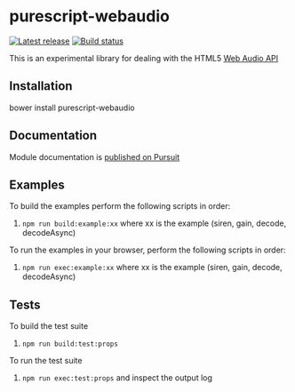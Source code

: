 # purescript-webaudio

[![Latest release](http://img.shields.io/github/release/adkelley/purescript-webaudio.svg)](https://github.com/adkelley/purescript-webaudio/releases)
[![Build status](https://travis-ci.org/adkelley/purescript-webaudio.svg?branch=master)](https://travis-ci.org/adkelley/purescript-webaudio)

This is an experimental library for dealing with the HTML5 [Web Audio
API](https://webaudio.github.io/web-audio-api/)

## Installation
  bower install purescript-webaudio
  
## Documentation
Module documentation is [published on Pursuit](https://pursuit.purescript.org/packages/purscript-webaudio)
  
## Examples  

To build the examples perform the following scripts in order:
1. `npm run build:example:xx` where xx is the example (siren, gain, decode, decodeAsync)

To run the examples in your browser, perform the following scripts in order:
1. `npm run exec:example:xx` where xx is the example (siren, gain, decode, decodeAsync)
## Tests

To build the test suite
1. `npm run build:test:props`

To run the test suite
1. `npm run exec:test:props` and inspect the output log

